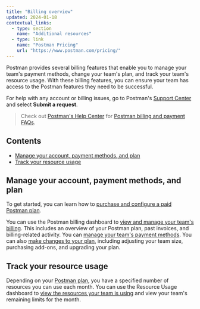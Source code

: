 ```yaml
---
title: "Billing overview"
updated: 2024-01-18
contextual_links:
  - type: section
    name: "Additional resources"
  - type: link
    name: "Postman Pricing"
    url: "https://www.postman.com/pricing/"
---
```


Postman provides several billing features that enable you to manage your team's payment methods, change your team's plan, and track your team's resource usage. With these billing features, you can ensure your team has access to the Postman features they need to be successful.

For help with any account or billing issues, go to Postman's [Support Center](https://www.postman.com/support/) and select **Submit a request**.

> Check out [Postman's Help Center](https://support.postman.com/hc/en-us) for [Postman billing and payment FAQs](https://support.postman.com/hc/en-us/categories/115000609205-Billing-and-Payment).

## Contents

* [Manage your account, payment methods, and plan](#manage-your-account-payment-methods-and-plan)
* [Track your resource usage](#track-your-resource-usage)

## Manage your account, payment methods, and plan

To get started, you can learn how to [purchase and configure a paid Postman plan](/docs/billing/buying/).

You can use the Postman billing dashboard to [view and manage your team's billing](/docs/billing/billing/#billing-dashboard). This includes an overview of your Postman plan, past invoices, and billing-related activity. You can [manage your team's payment methods](/docs/billing/billing/#payments). You can also [make changes to your plan](/docs/billing/billing/#team-and-plan-changes), including adjusting your team size, purchasing add-ons, and upgrading your plan.

## Track your resource usage

Depending on your [Postman plan](https://www.postman.com/pricing/), you have a specified number of resources you can use each month. You can use the Resource Usage dashboard to [view the resources your team is using](/docs/billing/resource-usage/) and view your team's remaining limits for the month.
